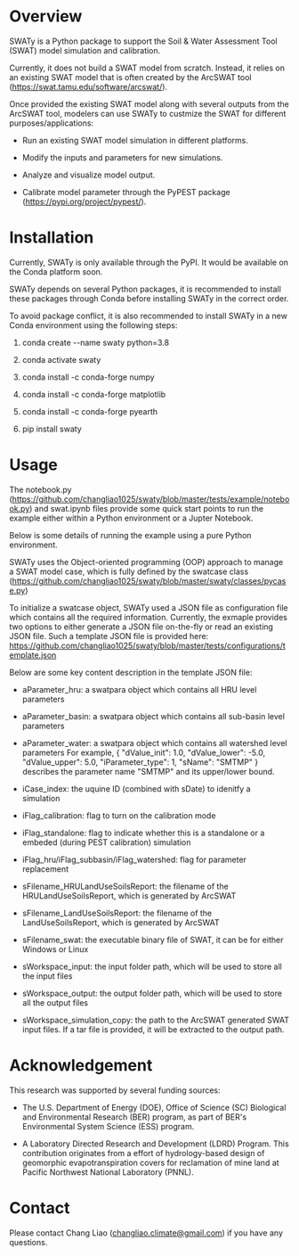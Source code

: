 # Overview
SWATy is a Python package to support the Soil & Water Assessment Tool (SWAT) model simulation and calibration.

Currently, it does not build a SWAT model from scratch. Instead, it relies on an existing SWAT model that is often created by the ArcSWAT tool (https://swat.tamu.edu/software/arcswat/).

Once provided the existing SWAT model along with several outputs from the ArcSWAT tool, modelers can use SWATy to custmize the SWAT for different purposes/applications:

* Run an existing SWAT model simulation in different platforms.

* Modify the inputs and parameters for new simulations.

* Analyze and visualize model output.

* Calibrate model parameter through the PyPEST package (https://pypi.org/project/pypest/).

# Installation
Currently, SWATy is only available through the PyPI. It would be available on the Conda platform soon.

SWATy depends on several Python packages, it is recommended to install these packages through Conda before installing SWATy in the correct order.

To avoid package conflict, it is also recommended to install SWATy in a new Conda environment using the following steps:

1. conda create --name swaty python=3.8

2. conda activate swaty

3. conda install -c conda-forge numpy

4. conda install -c conda-forge matplotlib

5. conda install -c conda-forge pyearth

6. pip install swaty

# Usage

The notebook.py (https://github.com/changliao1025/swaty/blob/master/tests/example/notebook.py) and swat.ipynb files provide some quick start points to run the example either within a Python environment or a Jupter Notebook.

Below is some details of running the example using a pure Python environment.

SWATy uses the Object-oriented programming (OOP) approach to manage a SWAT model case, which is fully defined by the swatcase class (https://github.com/changliao1025/swaty/blob/master/swaty/classes/pycase.py)

To initialize a swatcase object, SWATy used a JSON file as configuration file which contains all the required information. 
Currently, the exmaple provides two options to either generate a JSON file on-the-fly or read an existing JSON file. Such a template JSON file is provided here: https://github.com/changliao1025/swaty/blob/master/tests/configurations/template.json

Below are some key content description in the template JSON file:
* aParameter_hru: a swatpara object which contains all HRU level parameters

* aParameter_basin: a swatpara object which contains all sub-basin level parameters

* aParameter_water: a swatpara object which contains all watershed level parameters
    For example, {
            "dValue_init": 1.0,
            "dValue_lower": -5.0,
            "dValue_upper": 5.0,
            "iParameter_type": 1,
            "sName": "SMTMP"
        }
    describes the parameter name "SMTMP" and its upper/lower bound.

* iCase_index: the uquine ID (combined with sDate) to idenitfy a simulation 

* iFlag_calibration: flag to turn on the calibration mode

* iFlag_standalone: flag to indicate whether this is a standalone or a embeded (during PEST calibration) simulation

* iFlag_hru/iFlag_subbasin/iFlag_watershed: flag for parameter replacement

* sFilename_HRULandUseSoilsReport: the filename of the HRULandUseSoilsReport, which is generated by ArcSWAT

* sFilename_LandUseSoilsReport: the filename of the LandUseSoilsReport, which is generated by ArcSWAT

* sFilename_swat: the executable binary file of SWAT, it can be for either Windows or Linux

* sWorkspace_input: the input folder path, which will be used to store all the input files

* sWorkspace_output: the output folder path, which will be used to store all the output files

* sWorkspace_simulation_copy: the path to the ArcSWAT generated SWAT input files. If a tar file is provided, it will be extracted to the output path.



# Acknowledgement

This research was supported by several funding sources:

* The U.S. Department of Energy (DOE), Office of Science (SC) Biological and Environmental Research (BER) program, as part of BER's Environmental System Science (ESS) program. 

* A Laboratory Directed Research and Development (LDRD) Program.
This contribution originates from a effort of hydrology-based design of geomorphic evapotranspiration covers for reclamation of mine land at Pacific Northwest National Laboratory (PNNL).




# Contact
Please contact Chang Liao (changliao.climate@gmail.com) if you have any questions.


